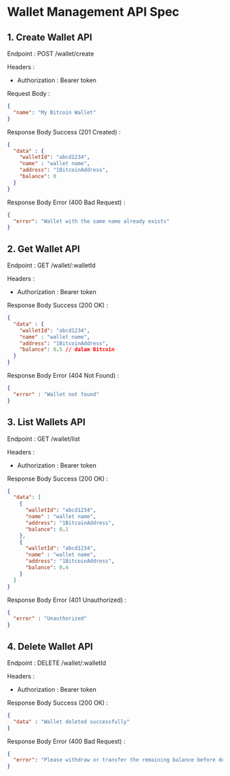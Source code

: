 # Wallet Management API Spec

## 1. Create Wallet API

Endpoint : POST /wallet/create

Headers :
- Authorization : Bearer token 

Request Body :
```json
{
  "name": "My Bitcoin Wallet"
}
```

Response Body Success (201 Created) : 
```json
{
  "data" : {
    "walletId": "abcd1234",
    "name" : "wallet name",
    "address": "1BitcoinAddress",
    "balance": 0
  }
}
```

Response Body Error (400 Bad Request) :
```json
{
  "error": "Wallet with the same name already exists"
}
```

## 2. Get Wallet API

Endpoint : GET /wallet/:walletId

Headers :
- Authorization : Bearer token 

Response Body Success (200 OK) : 
```json
{
  "data" : {
    "walletId": "abcd1234",
    "name" : "wallet name",
    "address": "1BitcoinAddress",
    "balance": 0.5 // dalam Bitcoin
  }
}
```

Response Body Error (404 Not Found) :
```json
{
  "error" : "Wallet not found"
}
```

## 3. List Wallets API

Endpoint : GET /wallet/list

Headers :
- Authorization : Bearer token 

Response Body Success (200 OK) : 
```json
{
  "data": [
    {
      "walletId": "abcd1234",
      "name" : "wallet name",
      "address": "1BitcoinAddress",
      "balance": 0.1
    },
    {
      "walletId": "abcd1234",
      "name" : "wallet name",
      "address": "1BitcoinAddress",
      "balance": 0.4
    }
  ]
}
```

Response Body Error (401 Unauthorized) :
```json
{
  "error" : "Unauthorized"
}
```

## 4. Delete Wallet API

Endpoint : DELETE /wallet/:walletId

Headers :
- Authorization : Bearer token 

Response Body Success (200 OK) : 
```json
{
  "data" : "Wallet deleted successfully"
}
```

Response Body Error (400 Bad Request) :
```json
{
  "error": "Please withdraw or transfer the remaining balance before deleting the wallet."
}
```